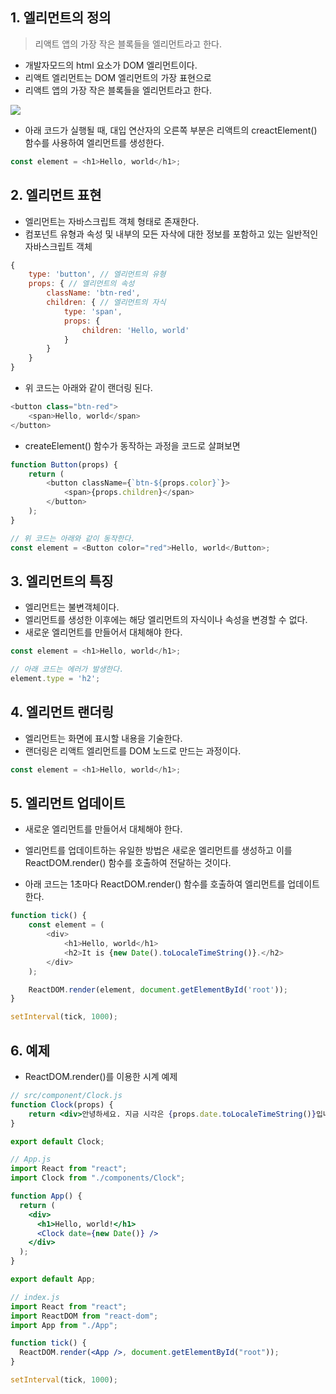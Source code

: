 ## 1. 엘리먼트의 정의

> 리액트 앱의 가장 작은 블록들을 엘리먼트라고 한다.

-   개발자모드의 html 요소가 DOM 엘리먼트이다.
-   리액트 엘리먼트는 DOM 엘리먼트의 가장 표현으로
-   리액트 앱의 가장 작은 블록들을 엘리먼트라고 한다.

![](https://velog.velcdn.com/images/odada/post/b55e6ac3-99d7-43be-896d-5d50c2f3cae1/image.png)

-   아래 코드가 실행될 때, 대입 연산자의 오른쪽 부분은 리액트의 creactElement() 함수를 사용하여 엘리먼트를 생성한다.

```js
const element = <h1>Hello, world</h1>;
```

## 2. 엘리먼트 표현

-   엘리먼트는 자바스크립트 객체 형태로 존재한다.
-   컴포넌트 유형과 속성 및 내부의 모든 자삭에 대한 정보를 포함하고 있는 일반적인 자바스크립트 객체

```js
{
    type: 'button', // 엘리먼트의 유형
    props: { // 엘리먼트의 속성
        className: 'btn-red',
        children: { // 엘리먼트의 자식
            type: 'span',
            props: {
                children: 'Hello, world'
            }
        }
    }
}
```

-   위 코드는 아래와 같이 랜더링 된다.

```js
<button class="btn-red">
    <span>Hello, world</span>
</button>
```

-   createElement() 함수가 동작하는 과정을 코드로 살펴보면

```js
function Button(props) {
    return (
        <button className={`btn-${props.color}`}>
            <span>{props.children}</span>
        </button>
    );
}

// 위 코드는 아래와 같이 동작한다.
const element = <Button color="red">Hello, world</Button>;
```

## 3. 엘리먼트의 특징

-   엘리먼트는 불변객체이다.
-   엘리먼트를 생성한 이후에는 해당 엘리먼트의 자식이나 속성을 변경할 수 없다.
-   새로운 엘리먼트를 만들어서 대체해야 한다.

```js
const element = <h1>Hello, world</h1>;

// 아래 코드는 에러가 발생한다.
element.type = 'h2';
```

## 4. 엘리먼트 랜더링

-   엘리먼트는 화면에 표시할 내용을 기술한다.
-   랜더링은 리액트 엘리먼트를 DOM 노드로 만드는 과정이다.

```js
const element = <h1>Hello, world</h1>;
```

## 5. 엘리먼트 업데이트

-   새로운 엘리먼트를 만들어서 대체해야 한다.
-   엘리먼트를 업데이트하는 유일한 방법은 새로운 엘리먼트를 생성하고 이를 ReactDOM.render() 함수를 호출하여 전달하는 것이다.

-   아래 코드는 1초마다 ReactDOM.render() 함수를 호출하여 엘리먼트를 업데이트 한다.

```js
function tick() {
    const element = (
        <div>
            <h1>Hello, world</h1>
            <h2>It is {new Date().toLocaleTimeString()}.</h2>
        </div>
    );

    ReactDOM.render(element, document.getElementById('root'));
}

setInterval(tick, 1000);
```

## 6. 예제

-   ReactDOM.render()를 이용한 시계 예제

```jsx
// src/component/Clock.js
function Clock(props) {
    return <div>안녕하세요. 지금 시각은 {props.date.toLocaleTimeString()}입니다.</div>;
}

export default Clock;

// App.js
import React from "react";
import Clock from "./components/Clock";

function App() {
  return (
    <div>
      <h1>Hello, world!</h1>
      <Clock date={new Date()} />
    </div>
  );
}

export default App;

// index.js
import React from "react";
import ReactDOM from "react-dom";
import App from "./App";

function tick() {
  ReactDOM.render(<App />, document.getElementById("root"));
}

setInterval(tick, 1000);
```
